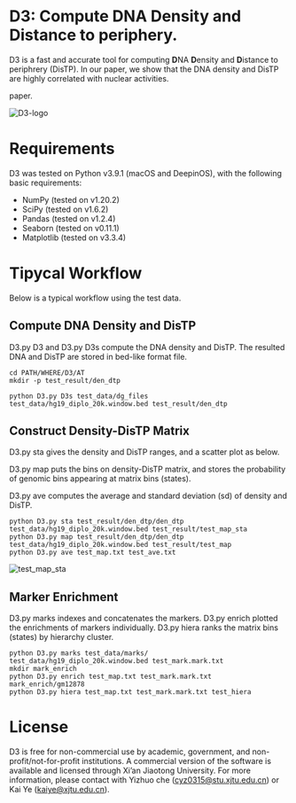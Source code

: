 # D3: Compute DNA Density and Distance to periphery.
D3 is a fast and accurate tool for computing **D**NA **D**ensity and **D**istance to periphrery (DisTP). In our paper, we show that the DNA density and DisTP are highly correlated with nuclear activities. 

paper.

![D3-logo](https://user-images.githubusercontent.com/37327473/133361303-b0526de0-b8d8-429a-a61d-260cd74e2111.png)

# Requirements
D3 was tested on Python v3.9.1 (macOS and DeepinOS), with the following basic requirements:

 * NumPy (tested on v1.20.2)
 * SciPy (tested on v1.6.2)
 * Pandas (tested on v1.2.4)
 * Seaborn (tested on v0.11.1)
 * Matplotlib (tested on v3.3.4)
 
#  Tipycal Workflow
Below is a typical workflow using the test data.
## Compute DNA Density and DisTP
D3.py D3 and D3.py D3s compute the DNA density and DisTP. The resulted DNA and DisTP are stored in bed-like format file.
  ```
  cd PATH/WHERE/D3/AT
  mkdir -p test_result/den_dtp
  
  python D3.py D3s test_data/dg_files test_data/hg19_diplo_20k.window.bed test_result/den_dtp
  ```
## Construct Density-DisTP Matrix
D3.py sta gives the density and DisTP ranges, and a scatter plot as below.

D3.py map puts the bins on density-DisTP matrix, and stores the probability of genomic bins appearing at matrix bins (states).

D3.py ave computes the average and standard deviation (sd) of density and DisTP.
  ```
  python D3.py sta test_result/den_dtp/den_dtp test_data/hg19_diplo_20k.window.bed test_result/test_map_sta
  python D3.py map test_result/den_dtp/den_dtp test_data/hg19_diplo_20k.window.bed test_result/test_map
  python D3.py ave test_map.txt test_ave.txt
  ```
 ![test_map_sta](https://user-images.githubusercontent.com/37327473/133371032-8a9061b8-c91f-4b9b-a143-a850fcafa32f.png)

## Marker Enrichment
D3.py marks indexes and concatenates the markers.
D3.py enrich plotted the enrichments of markers individually.
D3.py hiera ranks the matrix bins (states) by hierarchy cluster.
```
python D3.py marks test_data/marks/ test_data/hg19_diplo_20k.window.bed test_mark.mark.txt
mkdir mark_enrich
python D3.py enrich test_map.txt test_mark.mark.txt mark_enrich/gm12878
python D3.py hiera test_map.txt test_mark.mark.txt test_hiera
```
  
# License
D3 is free for non-commercial use by academic, government, and non-profit/not-for-profit institutions. A commercial version of the software is available and licensed through Xi’an Jiaotong University. For more information, please contact with Yizhuo che (cyz0315@stu.xjtu.edu.cn) or Kai Ye (kaiye@xjtu.edu.cn).
